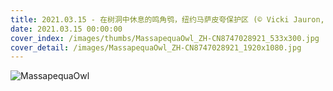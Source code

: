 ```yaml
---
title: 2021.03.15 - 在树洞中休息的鸣角鸮，纽约马萨皮夸保护区 (© Vicki Jauron, Babylon and Beyond Photography/Getty Images)
date: 2021.03.15 00:00:00
cover_index: /images/thumbs/MassapequaOwl_ZH-CN8747028921_533x300.jpg
cover_detail: /images/MassapequaOwl_ZH-CN8747028921_1920x1080.jpg
---
```


![MassapequaOwl](/images/MassapequaOwl_ZH-CN8747028921_1920x1080.jpg)

